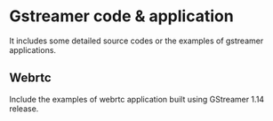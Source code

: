 # Gstreamer code & application
It includes some detailed source codes or the examples of gstreamer applications.

## Webrtc
Include the examples of webrtc application built using GStreamer 1.14 release.